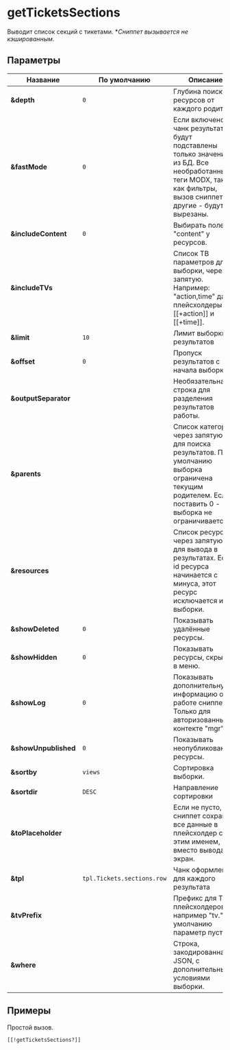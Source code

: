 # getTicketsSections

Выводит список секций с тикетами.
**Сниппет вызывается не кэшированным.*

## Параметры

| Название             | По умолчанию               | Описание                                                                                                                                                               |
| -------------------- | -------------------------- | ---------------------------------------------------------------------------------------------------------------------------------------------------------------------- |
| **&depth**           | `0`                        | Глубина поиска ресурсов от каждого родителя.                                                                                                                           |
| **&fastMode**        | `0`                        | Если включено - в чанк результата будут подставлены только значения из БД. Все необработанные теги MODX, такие как фильтры, вызов сниппетов и другие - будут вырезаны. |
| **&includeContent**  | `0`                        | Выбирать поле "content" у ресурсов.                                                                                                                                    |
| **&includeTVs**      |                            | Список ТВ параметров для выборки, через запятую. Например: "action,time" дадут плейсхолдеры [[+action]] и [[+time]].                                                   |
| **&limit**           | `10`                       | Лимит выборки результатов                                                                                                                                              |
| **&offset**          | `0`                        | Пропуск результатов с начала выборки                                                                                                                                   |
| **&outputSeparator** |                            | Необязательная строка для разделения результатов работы.                                                                                                               |
| **&parents**         |                            | Список категорий, через запятую, для поиска результатов. По умолчанию выборка ограничена текущим родителем. Если поставить 0 - выборка не ограничивается.              |
| **&resources**       |                            | Список ресурсов, через запятую, для вывода в результатах. Если id ресурса начинается с минуса, этот ресурс исключается из выборки.                                     |
| **&showDeleted**     | `0`                        | Показывать удалённые ресурсы.                                                                                                                                          |
| **&showHidden**      | `0`                        | Показывать ресурсы, скрытые в меню.                                                                                                                                    |
| **&showLog**         | `0`                        | Показывать дополнительную информацию о работе сниппета. Только для авторизованных в контекте "mgr".                                                                    |
| **&showUnpublished** | `0`                        | Показывать неопубликованные ресурсы.                                                                                                                                   |
| **&sortby**          | `views`                    | Сортировка выборки.                                                                                                                                                    |
| **&sortdir**         | `DESC`                     | Направление сортировки                                                                                                                                                 |
| **&toPlaceholder**   |                            | Если не пусто, сниппет сохранит все данные в плейсхолдер с этим именем, вместо вывода не экран.                                                                        |
| **&tpl**             | `tpl.Tickets.sections.row` | Чанк оформления для каждого результата                                                                                                                                 |
| **&tvPrefix**        |                            | Префикс для ТВ плейсхолдеров, например "tv.". По умолчанию параметр пуст.                                                                                              |
| **&where**           |                            | Строка, закодированная в JSON, с дополнительными условиями выборки.                                                                                                    |

<!--@include: ../parts/tip-general-parameters.md-->

## Примеры

Простой вызов.

```modx
[[!getTicketsSections?]]
```
